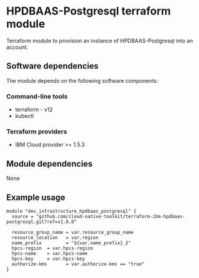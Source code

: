 # HPDBAAS-Postgresql terraform module

Terraform module to provision an instance of HPDBAAS-Postgresql into an account.

## Software dependencies

The module depends on the following software components:

### Command-line tools

- terraform - v12
- kubectl

### Terraform providers

- IBM Cloud provider >= 1.5.3

## Module dependencies

None
## Example usage

```hcl-terraform
module "dev_infrastructure_hpdbaas_postgresql" {
  source = "github.com/cloud-native-toolkit/terraform-ibm-hpdbaas-postgresql.git?ref=v1.0.0"

  resource_group_name = var.resource_group_name
  resource_location   = var.region
  name_prefix         = "${var.name_prefix}_2"
  hpcs-region  = var.hpcs-region
  hpcs-name    = var.hpcs-name
  hpcs-key     = var.hpcs-key
  authorize-kms       = var.authorize-kms == "true"
}
```




